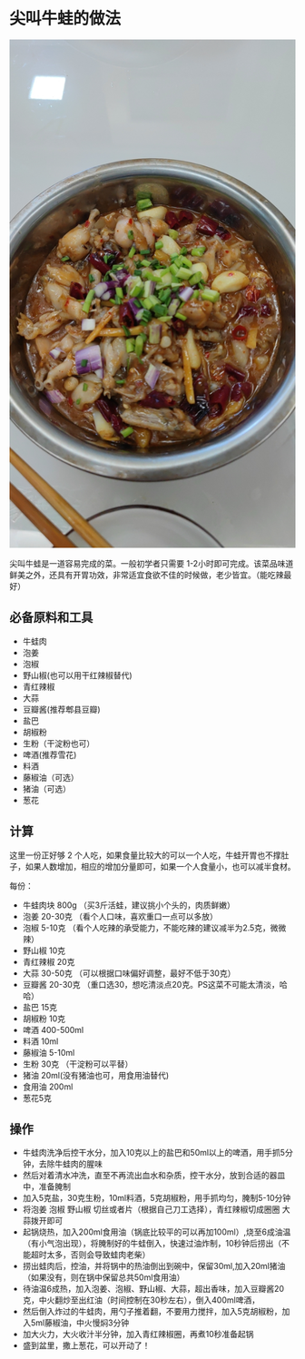 # 尖叫牛蛙的做法

![尖叫牛蛙.jpg](./尖叫牛蛙.jpg)

尖叫牛蛙是一道容易完成的菜。一般初学者只需要 1-2小时即可完成。该菜品味道鲜美之外，还具有开胃功效，非常适宜食欲不佳的时候做，老少皆宜。（能吃辣最好）

## 必备原料和工具

- 牛蛙肉
- 泡姜
- 泡椒
- 野山椒(也可以用干红辣椒替代)
- 青红辣椒
- 大蒜
- 豆瓣酱(推荐郫县豆瓣)
- 盐巴
- 胡椒粉
- 生粉（干淀粉也可）
- 啤酒(推荐雪花)
- 料酒
- 藤椒油（可选）
- 猪油（可选）
- 葱花

## 计算

这里一份正好够 2 个人吃，如果食量比较大的可以一个人吃，牛蛙开胃也不撑肚子，如果人数增加，相应的增加分量即可，如果一个人食量小，也可以减半食材。

每份：

- 牛蛙肉块 800g （买3斤活蛙，建议挑小个头的，肉质鲜嫩）
- 泡姜 20-30克 （看个人口味，喜欢重口一点可以多放）
- 泡椒 5-10克 （看个人吃辣的承受能力，不能吃辣的建议减半为2.5克，微微辣）
- 野山椒 10克
- 青红辣椒 20克
- 大蒜 30-50克 （可以根据口味偏好调整，最好不低于30克）
- 豆瓣酱 20-30克 （重口选30，想吃清淡点20克。PS这菜不可能太清淡，哈哈）
- 盐巴 15克
- 胡椒粉 10克
- 啤酒 400-500ml
- 料酒 10ml
- 藤椒油 5-10ml
- 生粉 30克 （干淀粉可以平替）
- 猪油 20ml(没有猪油也可，用食用油替代)
- 食用油 200ml
- 葱花5克

## 操作

- 牛蛙肉洗净后控干水分，加入10克以上的盐巴和50ml以上的啤酒，用手抓5分钟，去除牛蛙肉的腥味
- 然后对着清水冲洗，直至不再流出血水和杂质，控干水分，放到合适的器皿中，准备腌制
- 加入5克盐，30克生粉，10ml料酒，5克胡椒粉，用手抓均匀，腌制5-10分钟
- 将泡姜 泡椒 野山椒 切丝或者片（根据自己刀工选择），青红辣椒切成圈圈 大蒜拨开即可
- 起锅烧热，加入200ml食用油（锅底比较平的可以再加100ml）,烧至6成油温（有小气泡出现），将腌制好的牛蛙倒入，快速过油炸制，10秒钟后捞出（不能超时太多，否则会导致蛙肉老柴）
- 捞出蛙肉后，控油，并将锅中的热油倒出到碗中，保留30ml,加入20ml猪油（如果没有，则在锅中保留总共50ml食用油）
- 待油温6成热，加入泡姜、泡椒、野山椒、大蒜，超出香味，加入豆瓣酱20克，中火翻炒至出红油（时间控制在30秒左右），倒入400ml啤酒，
- 然后倒入炸过的牛蛙肉，用勺子推着翻，不要用力搅拌，加入5克胡椒粉，加入5ml藤椒油，中火慢焖3分钟
- 加大火力，大火收汁半分钟，加入青红辣椒圈，再煮10秒准备起锅
- 盛到盆里，撒上葱花，可以开动了！
